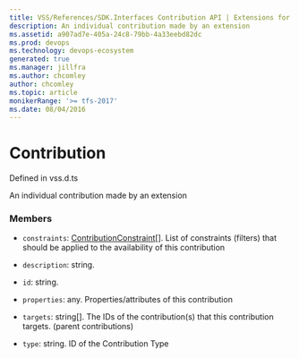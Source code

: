```yaml
---
title: VSS/References/SDK.Interfaces Contribution API | Extensions for Azure DevOps Services
description: An individual contribution made by an extension
ms.assetid: a907ad7e-405a-24c8-79bb-4a33eebd82dc
ms.prod: devops
ms.technology: devops-ecosystem
generated: true
ms.manager: jillfra
ms.author: chcomley
author: chcomley
ms.topic: article
monikerRange: '>= tfs-2017'
ms.date: 08/04/2016
---
```


# Contribution

Defined in vss.d.ts


An individual contribution made by an extension 

### Members

* `constraints`: [ContributionConstraint](../../../VSS/References/SDK_Interfaces/ContributionConstraint.md)[]. List of constraints (filters) that should be applied to the availability of this contribution

* `description`: string. 

* `id`: string. 

* `properties`: any. Properties/attributes of this contribution

* `targets`: string[]. The IDs of the contribution(s) that this contribution targets. (parent contributions)

* `type`: string. ID of the Contribution Type

